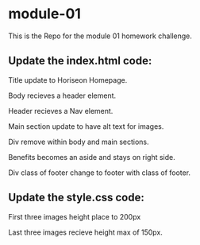 # module-01
This is the Repo for the module 01 homework challenge.



<h2>Update the index.html code:</h2>

Title update to Horiseon Homepage.

Body recieves a header element.

Header recieves a Nav element.

Main section update to have alt text for images.

Div remove within body and main sections.

Benefits becomes an aside and stays on right side.

Div class of footer change to footer with class of footer.


<h2>Update the style.css code:</h2>

First three images height place to 200px

Last three images recieve height max of 150px.
    
